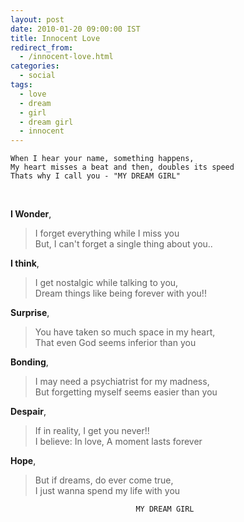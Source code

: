 ```yaml
---
layout: post
date: 2010-01-20 09:00:00 IST
title: Innocent Love
redirect_from:
  - /innocent-love.html
categories:
  - social
tags:
  - love
  - dream
  - girl
  - dream girl
  - innocent
---
```


    When I hear your name, something happens,
    My heart misses a beat and then, doubles its speed
    Thats why I call you - "MY DREAM GIRL"

<br />

**I Wonder**,
> I forget everything while I miss you  
> But, I can't forget a single thing about you..

**I think**,
> I get nostalgic while talking to you,  
> Dream things like being forever with you!!

**Surprise**,
> You have taken so much space in my heart,  
> That even God seems inferior than you

**Bonding**,
> I may need a psychiatrist for my madness,  
> But forgetting myself seems easier than you

**Despair**,
> If in reality, I get you never!!  
> I believe: In love, A moment lasts forever

**Hope**,
> But if dreams, do ever come true,  
> I just wanna spend my life with you

                                MY DREAM GIRL
